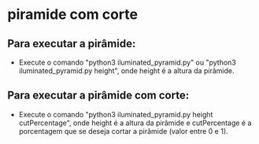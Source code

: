 # piramide com corte

## Para executar a pirâmide:

- Execute o comando "python3 iluminated_pyramid.py" ou "python3 iluminated_pyramid.py height", onde height é a altura da pirâmide.

## Para executar a pirâmide com corte:

- Execute o comando "python3 iluminated_pyramid.py height cutPercentage", onde height é a altura da pirâmide e cutPercentage é a porcentagem que se deseja cortar a pirâmide (valor entre 0 e 1).
